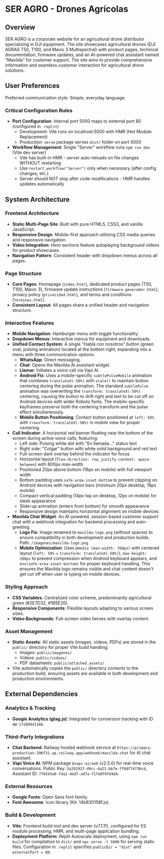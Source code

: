 # SER AGRO - Drones Agrícolas

## Overview

SER AGRO is a corporate website for an agricultural drone distributor specializing in DJI equipment. The site showcases agricultural drones (DJI AGRAS T50, T100, and Mavic 3 Multispectral) with product pages, technical documentation, firmware updates, and an AI-powered chat assistant named "Mavilda" for customer support. The site aims to provide comprehensive information and seamless customer interaction for agricultural drone solutions.

## User Preferences

Preferred communication style: Simple, everyday language.

### Critical Configuration Rules
- **Port Configuration**: Internal port 5000 maps to external port 80 (configured in `.replit`)
  - Development: Vite runs on localhost:5000 with HMR (Hot Module Replacement)
  - Production: `serve` package serves `dist/` folder on port 5000
- **Workflow Management**: Single "Server" workflow runs `npm run dev` (Vite dev server)
  - Vite has built-in HMR - server auto-reloads on file changes WITHOUT restarting
  - Use `restart_workflow("Server")` only when necessary (after config changes, etc.)
  - Server should NOT stop after code modifications - HMR handles updates automatically

## System Architecture

### Frontend Architecture
- **Static Multi-Page Site**: Built with pure HTML5, CSS3, and vanilla JavaScript.
- **Responsive Design**: Mobile-first approach utilizing CSS media queries and responsive navigation.
- **Video Integration**: Hero sections feature autoplaying background videos for product showcases.
- **Navigation Pattern**: Consistent header with dropdown menus across all pages.

### Page Structure
- **Core Pages**: Homepage (`index.html`), dedicated product pages (T50, T100, Mavic 3), firmware update instructions (`firmware-generador.html`), privacy policy (`privacidad.html`), and terms and conditions (`terminos.html`).
- **Consistent Layout**: All pages share a unified header and navigation structure.

### Interactive Features
- **Mobile Navigation**: Hamburger menu with toggle functionality.
- **Dropdown Menus**: Interactive menus for equipment and downloads.
- **Unified Contact System**: A single "Hablá con nosotros" button (green oval, pulsing animation) located at the bottom right, expanding into a menu with three communication options:
    - **WhatsApp**: Direct messaging.
    - **Chat**: Opens the Mavilda AI assistant widget.
    - **Llamar**: Initiates a voice call via Vapi AI.
    - **Android Fix**: Uses a mobile-specific `subtlePulseMobile` animation that combines `translateX(-50%)` with `scale()` to maintain button centering during the pulse animation. The standard `subtlePulse` animation was overwriting the `transform: translateX(-50%)` centering, causing the button to drift right and text to be cut off on Android devices with wider Roboto fonts. The mobile-specific keyframes preserve both the centering transform and the pulse effect simultaneously.
    - **Mobile Button Positioning**: Contact button positioned at `left: 50%` with `transform: translateX(-50%)` in mobile view for proper centering.
- **Call Indicator**: A horizontal red banner floating near the bottom of the screen during active voice calls, featuring:
    - Left side: Pulsing white dot with "En llamada..." status text
    - Right side: "Colgar" button with white solid background and red text
    - Full-screen dark overlay behind the indicator for focus
    - Horizontal layout (`flex-direction: row`, `justify-content: space-between`) with 800px max-width
    - Positioned 20px above bottom (16px on mobile) with full viewport width
    - Bottom padding uses `safe-area-inset-bottom` to prevent clipping on Android devices with navigation bars (minimum 20px desktop, 18px mobile)
    - Compact vertical padding (14px top on desktop, 12px on mobile) for sleek appearance
    - Slide-up animation (enters from bottom) for smooth appearance
    - Responsive design maintains horizontal alignment on mobile devices
- **Mavilda Chat Widget**: An AI-powered, session-based customer support chat with a webhook integration for backend processing and auto-greeting.
    - **Logo Fix**: Image renamed to `mavilda-logo.png` (without spaces) to ensure compatibility in both development and production builds. Path: `/imagenes/mavilda-logo.png`
    - **Mobile Optimization**: Uses `@media (max-width: 768px)` with centered layout (`left: 50%` + `transform: translateX(-50%)`), `max-height: 280px` to prevent compression when Android keyboard appears, and `env(safe-area-inset-bottom)` for proper keyboard handling. This ensures the Mavilda logo remains visible and chat content doesn't get cut off when user is typing on mobile devices.

### Styling Approach
- **CSS Variables**: Centralized color scheme, predominantly agricultural green (#2E7D32, #1B5E20).
- **Responsive Components**: Flexible layouts adapting to various screen sizes.
- **Video Backgrounds**: Full-screen video heroes with overlay content.

### Asset Management
- **Static Assets**: All static assets (images, videos, PDFs) are stored in the `public/` directory for proper Vite build handling:
  - Images: `public/imagenes/`
  - Videos: `public/videos/`
  - PDF datasheets: `public/attached_assets/`
- Vite automatically copies the `public/` directory contents to the production build, ensuring assets are available in both development and production environments.

## External Dependencies

### Analytics & Tracking
- **Google Analytics (gtag.js)**: Integrated for conversion tracking with ID `AW-17289441166`.

### Third-Party Integrations
- **Chat Backend**: Railway-hosted webhook service at `https://primary-production-396f31.up.railway.app/webhook/mavilda-chat` for AI chat assistant.
- **Vapi Voice AI**: NPM package `@vapi-ai/web` (v2.5.0) for real-time voice conversations. Public Key: `5a29292f-d9cc-4a21-bb7e-ff8df74736cd`, Assistant ID: `776543a0-f4a2-4ed7-ad7a-f1fe0f6fd4d4`.

### External Resources
- **Google Fonts**: Open Sans font family.
- **Font Awesome**: Icon library (Kit: 14b830158f.js).

### Build & Development
- **Vite**: Frontend build tool and dev server (v7.1.11), configured for ES module processing, HMR, and multi-page application bundling.
- **Deployment Platform**: Replit Autoscale deployment, using `npm run build` for compilation to `dist/` and `npx serve -l 5000` for serving static files. Configuration in `.replit` specifies `publicDir = "dist"` and `externalPort = 80`.